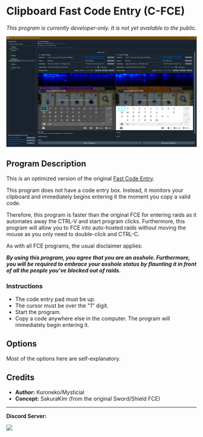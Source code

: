 # Clipboard Fast Code Entry (C-FCE)

*This program is currently developer-only. It is not yet available to the public.*

<img src="images/FastCodeEntry-0.png">

## Program Description

This is an optimized version of the original [Fast Code Entry](/Wiki/Programs/PokemonSwSh/FastCodeEntry.md).

This program does not have a code entry box. Instead, it monitors your clipboard and immediately begins entering it the moment you copy a valid code.

Therefore, this program is faster than the original FCE for entering raids as it automates away the CTRL-V and start program clicks. Furthermore, this program will allow you to FCE into auto-hosted raids without moving the mouse as you only need to double-click and CTRL-C.

As with all FCE programs, the usual disclaimer applies:

***By using this program, you agree that you are an asshole. Furthermore, you will be required to embrace your asshole status by flaunting it in front of all the people you've blocked out of raids.***



### Instructions

- The code entry pad must be up.
- The cursor must be over the "1" digit.
- Start the program.
- Copy a code anywhere else in the computer. The program will immediately begin entering it.


## Options

Most of the options here are self-explanatory.



## Credits

- **Author:** Kuroneko/Mysticial
- **Concept:** SakuraKim (from the original Sword/Shield FCE)

<hr>

**Discord Server:** 

[<img src="https://canary.discordapp.com/api/guilds/695809740428673034/widget.png?style=banner2">](https://discord.gg/cQ4gWxN)


